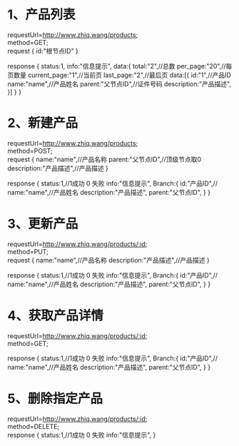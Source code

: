# 1、产品列表
requestUrl=http://www.zhiq.wang/products;  
method=GET;  
request {
    id:"根节点ID"
}

response {
    status:1,
    info:"信息提示",
    data:{
        total:"2",//总数
        per_page:"20",//每页数量
        current_page:"1",//当前页
        last_page:"2",//最后页
        data:[{
            id:"1",//产品ID
            name:"name",//产品姓名
			parent:"父节点ID",//证件号码
			description:"产品描述",
        }]
    }
}


# 2、新建产品
requestUrl=http://www.zhiq.wang/products;  
method=POST;    
request {
    name:"name",//产品名称
    parent:"父节点ID",//顶级节点取0
    description:"产品描述",//产品描述
}

response {
    status:1,//1成功 0 失败
    info:"信息提示",
	Branch:{
		id:"产品ID",//
		name:"name",//产品姓名
		description:"产品描述",
		parent:"父节点ID",
	}
}  

# 3、更新产品
requestUrl=http://www.zhiq.wang/products/:id;  
method=PUT;    
request {
    name:"name",//产品名称
    description:"产品描述",//产品描述
}

response {
    status:1,//1成功 0 失败
    info:"信息提示",
	Branch:{
		id:"产品ID",//
		name:"name",//产品姓名
		description:"产品描述",
		parent:"父节点ID",
	}
}  

# 4、获取产品详情
requestUrl=http://www.zhiq.wang/products/:id;  
method=GET;    

response {
    status:1,//1成功 0 失败
    info:"信息提示",
	Branch:{
		id:"产品ID",//
		name:"name",//产品姓名
		description:"产品描述",
		parent:"父节点ID",
	}
}  

# 5、删除指定产品
requestUrl=http://www.zhiq.wang/products/:id;  
method=DELETE;   
response {
    status:1,//1成功 0 失败
    info:"信息提示",
}  